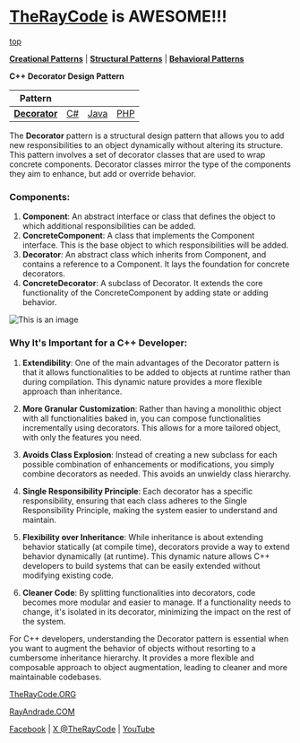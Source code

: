 # [TheRayCode](../../../README.md) is AWESOME!!!

[top](../README.md)

**[Creational Patterns](../README.md)** | **[Structural Patterns](../../Structural/README.md)** | **[Behavioral Patterns](../../Behavioral/README.md)**

**C++ Decorator Design Pattern**

|Pattern|   |   |   |
|---|---|---|---|
| [**Decorator**](README.md) | [C#](../../../Csharp/Structural/Decorator/README.md) | [Java](../../../Java/Structural/Decorator/README.md) | [PHP](../../../PHP/Structural/Decorator/README.md) |


The **Decorator** pattern is a structural design pattern that allows you to add new responsibilities to an object dynamically without altering its structure. This pattern involves a set of decorator classes that are used to wrap concrete components. Decorator classes mirror the type of the components they aim to enhance, but add or override behavior.

### Components:
1. **Component**: An abstract interface or class that defines the object to which additional responsibilities can be added.
2. **ConcreteComponent**: A class that implements the Component interface. This is the base object to which responsibilities will be added.
3. **Decorator**: An abstract class which inherits from Component, and contains a reference to a Component. It lays the foundation for concrete decorators.
4. **ConcreteDecorator**: A subclass of Decorator. It extends the core functionality of the ConcreteComponent by adding state or adding behavior.

![This is an image](../UMLs/Structural/Decorator/Decorator177.dia)

### Why It's Important for a C++ Developer:

1. **Extendibility**: One of the main advantages of the Decorator pattern is that it allows functionalities to be added to objects at runtime rather than during compilation. This dynamic nature provides a more flexible approach than inheritance.

2. **More Granular Customization**: Rather than having a monolithic object with all functionalities baked in, you can compose functionalities incrementally using decorators. This allows for a more tailored object, with only the features you need.

3. **Avoids Class Explosion**: Instead of creating a new subclass for each possible combination of enhancements or modifications, you simply combine decorators as needed. This avoids an unwieldy class hierarchy.

4. **Single Responsibility Principle**: Each decorator has a specific responsibility, ensuring that each class adheres to the Single Responsibility Principle, making the system easier to understand and maintain.

5. **Flexibility over Inheritance**: While inheritance is about extending behavior statically (at compile time), decorators provide a way to extend behavior dynamically (at runtime). This dynamic nature allows C++ developers to build systems that can be easily extended without modifying existing code.

6. **Cleaner Code**: By splitting functionalities into decorators, code becomes more modular and easier to manage. If a functionality needs to change, it's isolated in its decorator, minimizing the impact on the rest of the system.

For C++ developers, understanding the Decorator pattern is essential when you want to augment the behavior of objects without resorting to a cumbersome inheritance hierarchy. It provides a more flexible and composable approach to object augmentation, leading to cleaner and more maintainable codebases.


[TheRayCode.ORG](https://www.TheRayCode.org)

[RayAndrade.COM](https://www.RayAndrade.com)

[Facebook](https://www.facebook.com/TheRayCode/) | [X @TheRayCode](https://www.x.com/TheRayCode/) | [YouTube](https://www.youtube.com/TheRayCode/)
